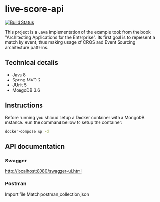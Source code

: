 # live-score-api

[![Build Status](https://travis-ci.org/Real-Time-Football/live-score-api.svg?branch=master)](https://travis-ci.org/Real-Time-Football/live-score-api)

This project is a Java implementation of the example took from the book "Architecting Applications for the Enterprise". Its first goal is to represent a match by event, thus making usage of CRQS and Event Sourcing architecture patterns.

## Technical details

- Java 8
- Spring MVC 2
- JUnit 5
- MongoDB 3.6

## Instructions

Before running you shloud setup a Docker container with a MongoDB instance. Run the command bellow to setup the container:

```bash
docker-compose up -d
```

## API documentation

### Swagger

<http://localhost:8080/swagger-ui.html>

### Postman

Import file Match.postman_collection.json
